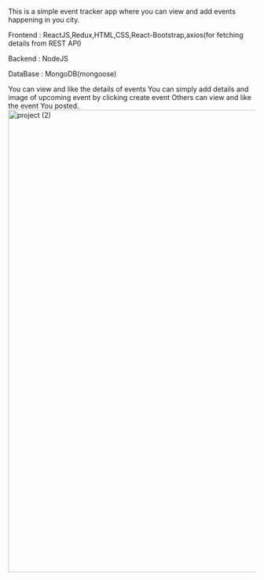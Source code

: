 This is a simple event tracker app where you can view and add events happening in you city.

Frontend : ReactJS,Redux,HTML,CSS,React-Bootstrap,axios(for fetching details from REST API)

Backend  : NodeJS

DataBase : MongoDB(mongoose)

You can view and like the details of events
You can simply add details and image of upcoming event by clicking create event 
Others can view and like the event You posted.
<img width="940" alt="project (2)" src="https://user-images.githubusercontent.com/72817113/136984740-11144067-58bc-45c7-83de-fdb9dffe584f.png">


